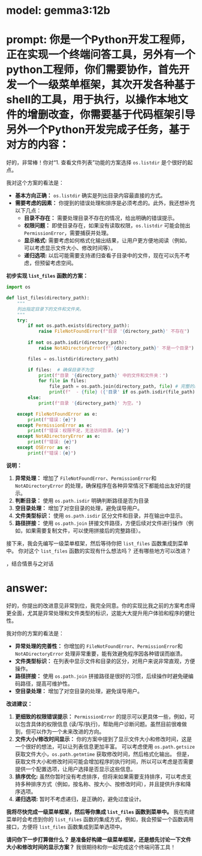 # model: gemma3:12b
# prompt: 你是一个Python开发工程师，正在实现一个终端问答工具，另外有一个python工程师，你们需要协作，首先开发一个一级菜单框架，其次开发各种基于shell的工具，用于执行，以操作本地文件的增删改查，你需要基于代码框架引导另外一个Python开发完成子任务，基于对方的内容：
好的，非常棒！你对“1. 查看文件列表”功能的方案选择 `os.listdir` 是个很好的起点。

我对这个方案的看法是：

*   **基本方向正确：** `os.listdir` 确实是列出目录内容最直接的方式。
*   **需要考虑的因素：** 你提到的错误处理和排序是必须考虑的。此外，我还想补充以下几点：
    *   **目录不存在：** 需要处理目录不存在的情况，给出明确的错误提示。
    *   **权限问题：** 即使目录存在，如果没有读取权限，`os.listdir` 可能会抛出 `PermissionError`，需要捕获并处理。
    *   **显示格式:**  需要考虑如何格式化输出结果，让用户更方便地阅读（例如，可以考虑显示文件大小、修改时间等）。
    *   **递归选项:** 以后可能需要支持递归查看子目录中的文件，现在可以先不考虑，但预留考虑空间。

**初步实现 `list_files` 函数的方案：**

```python
import os

def list_files(directory_path):
    """
    列出指定目录下的文件和文件夹。
    """
    try:
        if not os.path.exists(directory_path):
            raise FileNotFoundError(f"目录 '{directory_path}' 不存在")
        
        if not os.path.isdir(directory_path):
            raise NotADirectoryError(f"'{directory_path}' 不是一个目录")

        files = os.listdir(directory_path)

        if files:  # 确保目录不为空
            print(f"目录 '{directory_path}' 中的文件和文件夹：")
            for file in files:
                file_path = os.path.join(directory_path, file) # 完整的路径，方便后续操作
                print(f"  - {file} ({'目录' if os.path.isdir(file_path) else '文件'})") # 区分文件和目录
        else:
            print(f"目录 '{directory_path}' 为空。")

    except FileNotFoundError as e:
        print(f"错误：{e}")
    except PermissionError as e:
        print(f"错误：权限不足，无法访问目录。{e}")
    except NotADirectoryError as e:
        print(f"错误: {e}")
    except OSError as e:
        print(f"错误：{e}")
```

**说明：**

1.  **异常处理：**  增加了 `FileNotFoundError`、`PermissionError`和 `NotADirectoryError` 的处理，确保程序在各种异常情况下都能给出友好的提示。
2.  **判断目录：**  使用 `os.path.isdir` 明确判断路径是否为目录
3.  **空目录处理：** 增加了对空目录的处理，避免误导用户。
4.  **文件类型标识：** 使用 `os.path.isdir` 区分文件和目录，并在输出中显示。
5.  **路径拼接：** 使用 `os.path.join` 拼接文件路径，方便后续对文件进行操作（例如，如果需要复制文件，可以使用拼接后的完整路径）。

接下来，我会先编写一级菜单框架，然后等待你把 `list_files` 函数集成到菜单中。  你对这个 `list_files` 函数的实现有什么想法吗？ 还有哪些地方可以改进？

，结合情景与之对话
# answer: 
 好的，你提出的改进意见非常到位，我完全同意。你的实现比我之前的方案考虑得更全面，尤其是异常处理和文件类型的标识，这能大大提升用户体验和程序的健壮性。

我对你的方案的看法是：

*   **异常处理的完善性：** 你增加的 `FileNotFoundError`、`PermissionError`和 `NotADirectoryError` 处理非常重要，能有效避免程序因各种错误而崩溃。
*   **文件类型标识：**  在列表中显示文件和目录的区分，对用户来说非常直观，方便操作。
*   **路径拼接：** 使用 `os.path.join` 拼接路径是很好的习惯，后续操作时避免硬编码路径，提高可维护性。
*   **空目录处理：** 增加了对空目录的处理，避免误导用户。

**改进建议：**

1.  **更细致的权限错误提示：**  `PermissionError` 的提示可以更具体一些，例如，可以包含具体的权限信息 (读/写/执行)，帮助用户诊断问题。虽然目前很难做到，但可以作为一个未来改进的方向。
2.  **文件大小/修改时间显示：**  你的方案中提到了显示文件大小和修改时间，这是一个很好的想法，可以让列表信息更加丰富。  可以考虑使用 `os.path.getsize` 获取文件大小，`os.path.getmtime` 获取修改时间，然后格式化输出。  但是，获取文件大小和修改时间可能会增加程序的执行时间，所以可以考虑是否需要提供一个配置选项，让用户选择是否显示这些信息。
3.  **排序优化:** 虽然你暂时没有考虑排序，但将来如果需要支持排序，可以考虑支持多种排序方式（例如，按名称、按大小、按修改时间），并且提供升序和降序选项。
4. **递归选项:** 暂时不考虑递归，是正确的，避免过度设计。

**我将尽快完成一级菜单框架，然后等你集成 `list_files` 函数到菜单中。**  我在构建菜单时会考虑到你的 `list_files` 函数的集成方式，例如，我会预留一个函数调用接口，方便将 `list_files` 函数集成到菜单选项中。

**请问你下一步打算做什么？ 是准备好构建一级菜单框架，还是想先讨论一下文件大小和修改时间的显示方案？**  我很期待和你一起完成这个终端问答工具！

